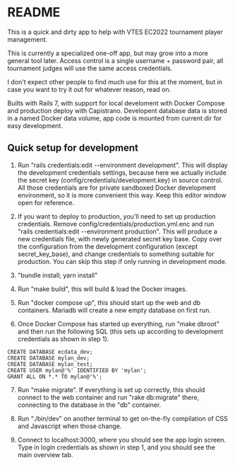 # README

This is a quick and dirty app to help with VTES EC2022 tournament
player management.

This is currently a specialized one-off app, but may grow into a more
general tool later. Access control is a single username + password
pair, all tournament judges will use the same access credentials.

I don't expect other people to find much use for this at the moment,
but in case you want to try it out for whatever reason, read on.

Builts with Rails 7, with support for local develoment with Docker
Compose and production deploy with Capistrano. Developent database
data is stored in a named Docker data volume, app code is mounted from
current dir for easy development.

## Quick setup for development

1. Run "rails credentials:edit --environment development". This will
display the development credentials settings, because here we actually
include the secret key (config/credentials/development.key) in source
control. All those credentials are for private sandboxed Docker
development environment, so it is more convenient this way. Keep this
editor window open for reference.

2. If you want to deploy to production, you'll need to set up
production credentials. Remove config/credentials/production.yml.enc
and run "rails credentials:edit --environment production". This will
produce a new credentials file, with newly generated secret key
base. Copy over the configuration from the development configuration
(except secret_key_base), and change credentials to something suitable
for production. You can skip this step if only running in development
mode.

3. "bundle install; yarn install"

4. Run "make build", this will build & load the Docker images.

5. Run "docker compose up", this should start up the web and db
containers. Mariadb will create a new empty database on first run.

6. Once Docker Compose has started up everything, run "make dbroot"
and then run the following SQL (this sets up according to development
credentials as shown in step 1).

```
CREATE DATABASE ecdata_dev;
CREATE DATABASE mylan_dev;
CREATE DATABASE mylan_test;
CREATE USER mylan@'%' IDENTIFIED BY 'mylan';
GRANT ALL ON *.* TO mylan@'%';
```

7. Run "make migrate". If everything is set up correctly, this should
connect to the web container and run "rake db:migrate" there,
connecting to the database in the "db" container.

8. Run "./bin/dev" on another terminal to get on-the-fly compilation
of CSS and Javascript when those change.

9. Connect to localhost:3000, where you should see the app login
screen. Type in login credentials as shown in step 1, and you should
see the main overview tab.

